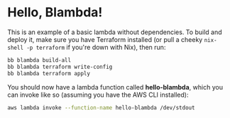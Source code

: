 # Hello, Blambda!

This is an example of a basic lambda without dependencies. To build and deploy
it, make sure you have Terraform installed (or pull a cheeky `nix-shell -p
terraform` if you're down with Nix), then run:

``` sh
bb blambda build-all
bb blambda terraform write-config
bb blambda terraform apply
```

You should now have a lambda function called **hello-blambda**, which you can
invoke like so (assuming you have the AWS CLI installed):

``` sh
aws lambda invoke --function-name hello-blambda /dev/stdout
```
